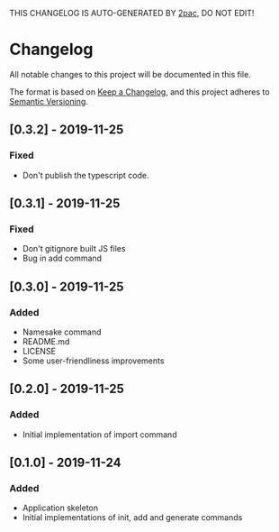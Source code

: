 THIS CHANGELOG IS AUTO-GENERATED BY [2pac](https://github.com/vgalaktionov/2pac), DO NOT EDIT!

# Changelog

All notable changes to this project will be documented in this file.

The format is based on [Keep a Changelog](https://keepachangelog.com/en/1.0.0/),
and this project adheres to [Semantic Versioning](https://semver.org/spec/v2.0.0.html).

## [0.3.2] - 2019-11-25

### Fixed

-   Don't publish the typescript code.

## [0.3.1] - 2019-11-25

### Fixed

-   Don't gitignore built JS files
-   Bug in add command

## [0.3.0] - 2019-11-25

### Added

-   Namesake command
-   README.md
-   LICENSE
-   Some user-friendliness improvements

## [0.2.0] - 2019-11-25

### Added

-   Initial implementation of import command

## [0.1.0] - 2019-11-24

### Added

-   Application skeleton
-   Initial implementations of init, add and generate commands
